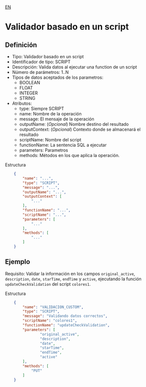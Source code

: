 [EN](SCRIPT.md)
# Validador basado en un script

## Definición
* Tipo: Validador basado en un script
* Identificador de tipo: SCRIPT
* Descripción: Valida datos al ejecutar una function de un script
* Número de parámetros: 1..N
* Tipos de datos aceptados de los parametros:
  * BOOLEAN
  * FLOAT
  * INTEGER
  * STRING
* Atributos:
  * type: Siempre SCRIPT
  * name: Nombre de la operación
  * message: El mensaje de la operación
  * outputName: (_Opcional_) Nombre destino del resultado
  * outputContext: (_Opcional_) Contexto donde se almacenará el resultado
  * scriptName: Nombre del script
  * functionName: La sentencia SQL a ejecutar
  * parameters: Parametros
  * methods: Métodos en los que aplica la operación.

Estructura
```json
	{
		"name": "...",
		"type": "SCRIPT",
		"message": "...",
		"outputName": "...",
		"outputContext": [
			"..."
		],
		"functionName": "...",
		"scriptName": "...",
		"parameters": [
			"..."
		],
		"methods": [
			"..."
		]
	}
```
## Ejemplo

Requisito: Validar la información en los campos `original_active`, `description`, `date`, `starTime`, `endTime` y `active`,
ejecutando la función `updateCheckValidation` del script `colores1`.

Estructura
```json
	{
		"name": "VALIDACION_CUSTOM",
		"type": "SCRIPT",
		"message": "Validando datos correctos",
		"scriptName": "colores1",
		"functionName": "updateCheckValidation",
		"parameters": [
				"original_active",
				"description",
				"date",
				"starTime",
				"endTime",
				"active"
		],
		"methods": [
			"PUT"
		]
	}
```

